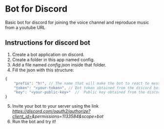 # Bot for Discord
Basic bot for discord for joining the voice channel and reproduce music from a youtube URL

## Instructions for discord bot

1. Create a bot application on discord.
2. Create a folder in this app named config.
3. Add a file named *config.json* inside that folder.
4. Fill the json with this structure:
```javascript
{
    "prefix": "h!", // The name that will make the bot to react to messages
    "token": "<your-token>", // Bot token obtained from the discord bot dashboard
    "key": "<your-public-key>"  //  Public key obtained from the discord bot dashboard
}
```
5. Invite your bot to your server using the link _https://discord.com/oauth2/authorize?client_id=<YOUR-BOT-ID>&permissions=1133584&scope=bot_
6. Run the bot and try it!

